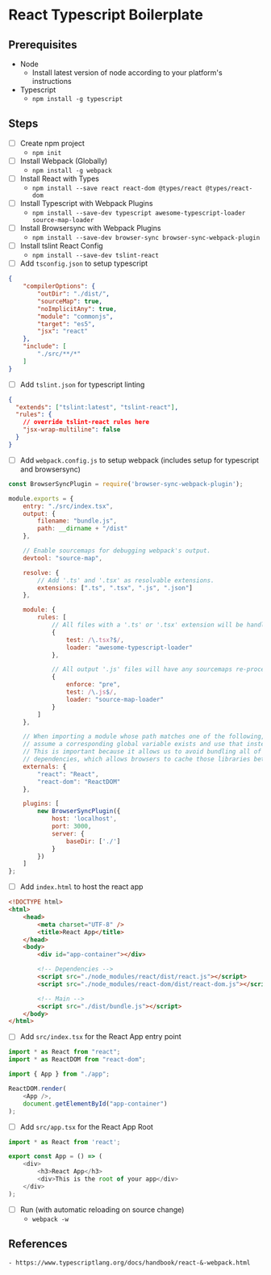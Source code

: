 # React Typescript Boilerplate

## Prerequisites

- Node
    - Install latest version of node according to your platform's instructions
- Typescript
    - `npm install -g typescript`

## Steps

- [ ] Create npm project
    - `npm init`
- [ ] Install Webpack (Globally)
    - `npm install -g webpack`
- [ ] Install React with Types
    - `npm install --save react react-dom @types/react @types/react-dom`
- [ ] Install Typescript with Webpack Plugins
    - `npm install --save-dev typescript awesome-typescript-loader source-map-loader`
- [ ] Install Browsersync with Webpack Plugins
    - `npm install --save-dev browser-sync browser-sync-webpack-plugin`
- [ ] Install tslint React Config
    - `npm install --save-dev tslint-react`
- [ ] Add `tsconfig.json` to setup typescript

```json
{
    "compilerOptions": {
        "outDir": "./dist/",
        "sourceMap": true,
        "noImplicitAny": true,
        "module": "commonjs",
        "target": "es5",
        "jsx": "react"
    },
    "include": [
        "./src/**/*"
    ]
}
```

- [ ] Add `tslint.json` for typescript linting

```json
{
  "extends": ["tslint:latest", "tslint-react"],
  "rules": {
    // override tslint-react rules here
    "jsx-wrap-multiline": false
  }
}
```

- [ ] Add `webpack.config.js` to setup webpack (includes setup for typescript and browsersync)

```javascript
const BrowserSyncPlugin = require('browser-sync-webpack-plugin');

module.exports = {
    entry: "./src/index.tsx",
    output: {
        filename: "bundle.js",
        path: __dirname + "/dist"
    },

    // Enable sourcemaps for debugging webpack's output.
    devtool: "source-map",

    resolve: {
        // Add '.ts' and '.tsx' as resolvable extensions.
        extensions: [".ts", ".tsx", ".js", ".json"]
    },

    module: {
        rules: [
            // All files with a '.ts' or '.tsx' extension will be handled by 'awesome-typescript-loader'.
            {
                test: /\.tsx?$/,
                loader: "awesome-typescript-loader"
            },

            // All output '.js' files will have any sourcemaps re-processed by 'source-map-loader'.
            {
                enforce: "pre",
                test: /\.js$/,
                loader: "source-map-loader"
            }
        ]
    },

    // When importing a module whose path matches one of the following, just
    // assume a corresponding global variable exists and use that instead.
    // This is important because it allows us to avoid bundling all of our
    // dependencies, which allows browsers to cache those libraries between builds.
    externals: {
        "react": "React",
        "react-dom": "ReactDOM"
    },

    plugins: [
        new BrowserSyncPlugin({
            host: 'localhost',
            port: 3000,
            server: {
                baseDir: ['./']
            }
        })
    ]
};
```

- [ ] Add `index.html` to host the react app

```html
<!DOCTYPE html>
<html>
    <head>
        <meta charset="UTF-8" />
        <title>React App</title>
    </head>
    <body>
        <div id="app-container"></div>

        <!-- Dependencies -->
        <script src="./node_modules/react/dist/react.js"></script>
        <script src="./node_modules/react-dom/dist/react-dom.js"></script>

        <!-- Main -->
        <script src="./dist/bundle.js"></script>
    </body>
</html>

```

- [ ] Add `src/index.tsx` for the React App entry point

```typescript
import * as React from "react";
import * as ReactDOM from "react-dom";

import { App } from "./app";

ReactDOM.render(
    <App />,
    document.getElementById("app-container")
);

```

- [ ] Add `src/app.tsx` for the React App Root

```typescript
import * as React from 'react';

export const App = () => (
    <div>
        <h3>React App</h3>
        <div>This is the root of your app</div>
    </div>
);
```

- [ ] Run (with automatic reloading on source change)
    - `webpack -w`




## References

    - https://www.typescriptlang.org/docs/handbook/react-&-webpack.html